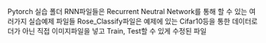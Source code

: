 Pytorch 실습 폴더
RNN파일들은 Recurrent Neutral Network를 통해 할 수 있는 여러가지 실습예제 파일들
Rose_Classify파일은 예제에 있는 Cifar10등을 통한 데이터로더가 아닌 직접 이미지파일을 넣고 Train, Test할 수 있게 수정된 파일
